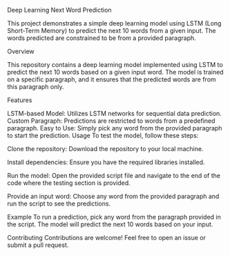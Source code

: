 Deep Learning Next Word Prediction

This project demonstrates a simple deep learning model using LSTM (Long Short-Term Memory) to predict the next 10 words from a given input. The words predicted are constrained to be from a provided paragraph.

Overview

This repository contains a deep learning model implemented using LSTM to predict the next 10 words based on a given input word. The model is trained on a specific paragraph, and it ensures that the predicted words are from this paragraph only.

Features

LSTM-based Model: Utilizes LSTM networks for sequential data prediction.
Custom Paragraph: Predictions are restricted to words from a predefined paragraph.
Easy to Use: Simply pick any word from the provided paragraph to start the prediction.
Usage
To test the model, follow these steps:

Clone the repository:
Download the repository to your local machine.

Install dependencies:
Ensure you have the required libraries installed.

Run the model:
Open the provided script file and navigate to the end of the code where the testing section is provided.

Provide an input word:
Choose any word from the provided paragraph and run the script to see the predictions.

Example
To run a prediction, pick any word from the paragraph provided in the script. The model will predict the next 10 words based on your input.

Contributing
Contributions are welcome! Feel free to open an issue or submit a pull request.
